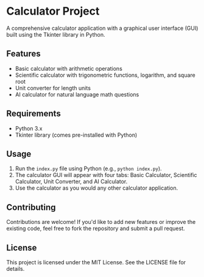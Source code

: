 # Calculator Project

A comprehensive calculator application with a graphical user interface (GUI) built using the Tkinter library in Python.

## Features

*   Basic calculator with arithmetic operations
*   Scientific calculator with trigonometric functions, logarithm, and square root
*   Unit converter for length units
*   AI calculator for natural language math questions

## Requirements

*   Python 3.x
*   Tkinter library (comes pre-installed with Python)

## Usage

1.  Run the `index.py` file using Python (e.g., `python index.py`).
2.  The calculator GUI will appear with four tabs: Basic Calculator, Scientific Calculator, Unit Converter, and AI Calculator.
3.  Use the calculator as you would any other calculator application.

## Contributing

Contributions are welcome! If you'd like to add new features or improve the existing code, feel free to fork the repository and submit a pull request.

## License

This project is licensed under the MIT License. See the LICENSE file for details.